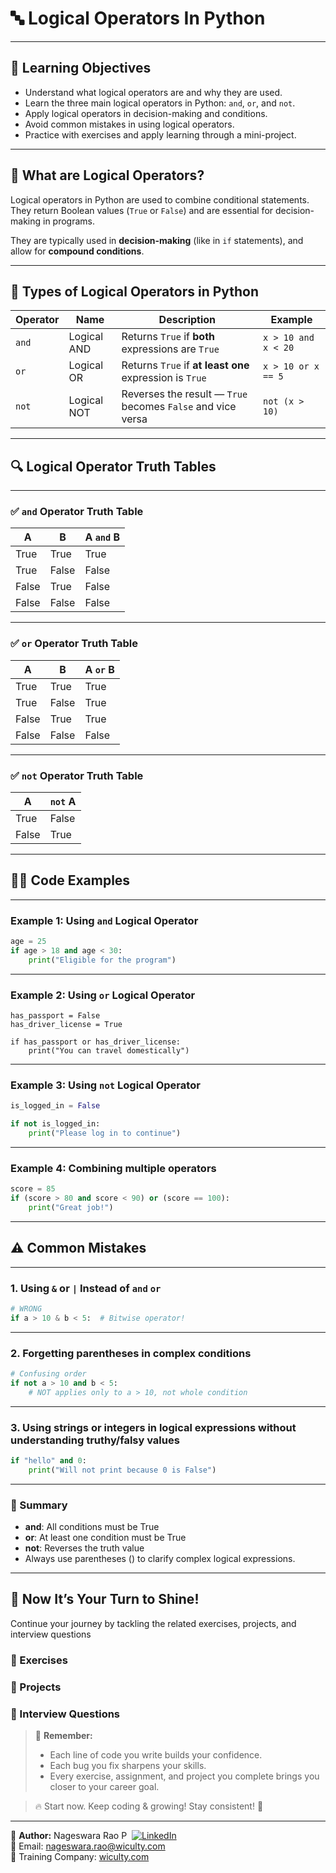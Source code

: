 # 🔤 Logical Operators In Python

---

## 🎯 Learning Objectives

- Understand what logical operators are and why they are used.
- Learn the three main logical operators in Python: `and`, `or`, and `not`.
- Apply logical operators in decision-making and conditions.
- Avoid common mistakes in using logical operators.
- Practice with exercises and apply learning through a mini-project.

---

## 📘 What are Logical Operators?

Logical operators in Python are used to combine conditional statements. They return Boolean values (`True` or `False`) and are essential for decision-making in programs.

They are typically used in **decision-making** (like in `if` statements), and allow for **compound conditions**.

---

## 🧮 Types of Logical Operators in Python

| Operator | Name | Description | Example |
|----------|------|-------------|---------|
| `and`    | Logical AND | Returns `True` if **both** expressions are `True` | `x > 10 and x < 20` |
| `or`     | Logical OR  | Returns `True` if **at least one** expression is `True` | `x > 10 or x == 5` |
| `not`    | Logical NOT | Reverses the result — `True` becomes `False` and vice versa | `not (x > 10)` |

---

## 🔍 Logical Operator Truth Tables

---

### ✅ `and` Operator Truth Table

| A     | B     | A `and` B |
|-------|-------|---------|
| True  | True  | True    |
| True  | False | False   |
| False | True  | False   |
| False | False | False   |

---

### ✅ `or` Operator Truth Table

| A     | B     | A `or` B |
|-------|-------|--------|
| True  | True  | True   |
| True  | False | True   |
| False | True  | True   |
| False | False | False  |
---

### ✅ `not` Operator Truth Table

| A     | `not` A |
|-------|-------|
| True  | False |
| False | True  |

---

## 🧑‍💻 Code Examples

---

### Example 1: Using `and` Logical Operator
```python
age = 25
if age > 18 and age < 30:
    print("Eligible for the program")
```

---

### Example 2: Using `or` Logical Operator
```
has_passport = False
has_driver_license = True

if has_passport or has_driver_license:
    print("You can travel domestically")
```

---

### Example 3: Using `not` Logical Operator
```python
is_logged_in = False

if not is_logged_in:
    print("Please log in to continue")
```

---

### Example 4: Combining multiple operators
```python
score = 85
if (score > 80 and score < 90) or (score == 100):
    print("Great job!")
```

---

## ⚠️ Common Mistakes

---

### 1. Using `&` or `|` Instead of `and`  `or`
```python
# WRONG
if a > 10 & b < 5:  # Bitwise operator!
```

---

### 2. Forgetting parentheses in complex conditions
```python
# Confusing order
if not a > 10 and b < 5:
    # NOT applies only to a > 10, not whole condition
```

---

### 3. Using strings or integers in logical expressions without understanding truthy/falsy values
```python
if "hello" and 0:
    print("Will not print because 0 is False")
```

---

### 🧠 Summary
- **and**: All conditions must be True
- **or**: At least one condition must be True
- **not**: Reverses the truth value
- Always use parentheses () to clarify complex logical expressions.


---

## 🔔 Now It’s Your Turn to Shine!
Continue your journey by tackling the related exercises, projects, and interview questions

### 🎯 Exercises
### 🔨 Projects
### 💼 Interview Questions

> 🚀 **Remember:**  
> - Each line of code you write builds your confidence.  
> - Each bug you fix sharpens your skills.  
> - Every exercise, assignment, and project you complete brings you closer to your career goal.  

> 🔥 Start now. Keep coding & growing! Stay consistent! 💪

---

👤 **Author:** Nageswara Rao P &nbsp;[![LinkedIn](https://img.shields.io/badge/LinkedIn-%230077B5.svg?style=flat-square&logo=linkedin&logoColor=white)](https://www.linkedin.com/in/nageshvkn)  
📧 Email: [nageswara.rao@wiculty.com](mailto:nageswara.rao@wiculty.com)  
🏢 Training Company: [wiculty.com](https://wiculty.com)

